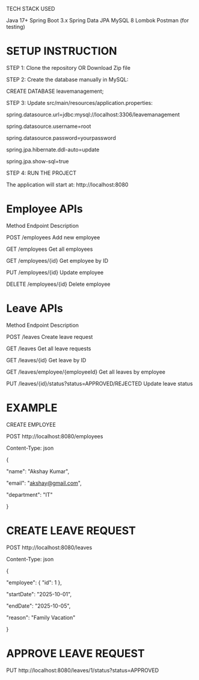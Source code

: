 TECH STACK USED

Java 17+
Spring Boot 3.x
Spring Data JPA
MySQL 8
Lombok
Postman (for testing)

SETUP INSTRUCTION
======================================================================
STEP 1: Clone the repository OR Download Zip file

STEP 2:  Create the database manually in MySQL:

CREATE DATABASE leavemanagement;

STEP 3: Update src/main/resources/application.properties:

spring.datasource.url=jdbc:mysql://localhost:3306/leavemanagement

spring.datasource.username=root

spring.datasource.password=yourpassword

spring.jpa.hibernate.ddl-auto=update

spring.jpa.show-sql=true

STEP 4: RUN THE PROJECT 

The application will start at: http://localhost:8080


Employee APIs
==============
Method	 Endpoint	         Description

POST	   /employees       	Add new employee

GET	     /employees	        Get all employees

GET	     /employees/{id}	  Get employee by ID

PUT    	 /employees/{id}	  Update employee

DELETE	 /employees/{id}	  Delete employee


Leave APIs
======================
Method	  Endpoint    	                                   Description

POST	    /leaves	                                        Create leave request

GET     	/leaves	                                        Get all leave requests

GET	      /leaves/{id}	                                  Get leave by ID

GET	      /leaves/employee/{employeeId}             	    Get all leaves by employee

PUT	     /leaves/{id}/status?status=APPROVED/REJECTED	    Update leave status

EXAMPLE
==========================
CREATE EMPLOYEE

POST  http://localhost:8080/employees 

Content-Type: json

{

"name": "Akshay Kumar",

"email": "akshay@gmail.com",

"department": "IT"

}

CREATE LEAVE REQUEST
==============================
POST  http://localhost:8080/leaves

Content-Type: json

{
  
  "employee": { "id": 1 },
  
  "startDate": "2025-10-01",
  
  "endDate": "2025-10-05",
  
  "reason": "Family Vacation"
  
}

APPROVE LEAVE REQUEST
=========================
PUT  http://localhost:8080/leaves/1/status?status=APPROVED



